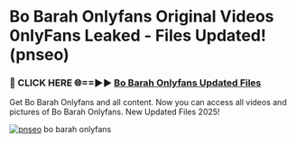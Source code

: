 # Bo Barah Onlyfans Original Videos 0nlyFans Leaked - Files Updated! (pnseo)

<h3>🔴 CLICK HERE 🌐==►► <a href="https://tinyurl.com/3hn5wdd3" rel="nofollow">Bo Barah Onlyfans Updated Files</a></h3>

Get Bo Barah Onlyfans and all content. Now you can access all videos and pictures of Bo Barah Onlyfans. New Updated Files 2025!

[![pnseo](https://i.imgur.com/4HnBqBT.gif)](https://tinyurl.com/3hn5wdd3)
bo barah onlyfans